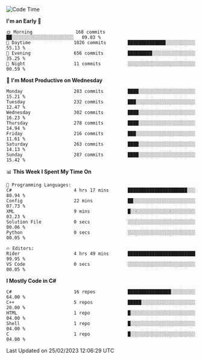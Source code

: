<!--START_SECTION:waka-->
![Code Time](http://img.shields.io/badge/Code%20Time-946%20hrs%203%20mins-blue)

**I'm an Early 🐤** 

```text
🌞 Morning                168 commits         ██░░░░░░░░░░░░░░░░░░░░░░░   09.03 % 
🌆 Daytime                1026 commits        ██████████████░░░░░░░░░░░   55.13 % 
🌃 Evening                656 commits         █████████░░░░░░░░░░░░░░░░   35.25 % 
🌙 Night                  11 commits          ░░░░░░░░░░░░░░░░░░░░░░░░░   00.59 % 
```
📅 **I'm Most Productive on Wednesday** 

```text
Monday                   283 commits         ████░░░░░░░░░░░░░░░░░░░░░   15.21 % 
Tuesday                  232 commits         ███░░░░░░░░░░░░░░░░░░░░░░   12.47 % 
Wednesday                302 commits         ████░░░░░░░░░░░░░░░░░░░░░   16.23 % 
Thursday                 278 commits         ████░░░░░░░░░░░░░░░░░░░░░   14.94 % 
Friday                   216 commits         ███░░░░░░░░░░░░░░░░░░░░░░   11.61 % 
Saturday                 263 commits         ████░░░░░░░░░░░░░░░░░░░░░   14.13 % 
Sunday                   287 commits         ████░░░░░░░░░░░░░░░░░░░░░   15.42 % 
```


📊 **This Week I Spent My Time On** 

```text
💬 Programming Languages: 
C#                       4 hrs 17 mins       ██████████████████████░░░   88.94 % 
Config                   22 mins             ██░░░░░░░░░░░░░░░░░░░░░░░   07.73 % 
XML                      9 mins              █░░░░░░░░░░░░░░░░░░░░░░░░   03.23 % 
Solution File            0 secs              ░░░░░░░░░░░░░░░░░░░░░░░░░   00.06 % 
Python                   0 secs              ░░░░░░░░░░░░░░░░░░░░░░░░░   00.05 % 

🔥 Editors: 
Rider                    4 hrs 49 mins       █████████████████████████   99.95 % 
VS Code                  0 secs              ░░░░░░░░░░░░░░░░░░░░░░░░░   00.05 % 
```

**I Mostly Code in C#** 

```text
C#                       16 repos            ████████████████░░░░░░░░░   64.00 % 
C++                      5 repos             █████░░░░░░░░░░░░░░░░░░░░   20.00 % 
HTML                     1 repo              █░░░░░░░░░░░░░░░░░░░░░░░░   04.00 % 
Shell                    1 repo              █░░░░░░░░░░░░░░░░░░░░░░░░   04.00 % 
C                        1 repo              █░░░░░░░░░░░░░░░░░░░░░░░░   04.00 % 
```




 Last Updated on 25/02/2023 12:06:29 UTC
<!--END_SECTION:waka-->
